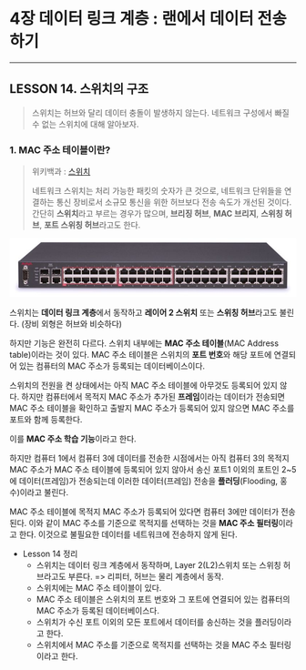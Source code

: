 # 4장 데이터 링크 계층 : 랜에서 데이터 전송하기

---

## LESSON 14. 스위치의 구조

> 스위치는 허브와 달리 데이터 충돌이 발생하지 않는다. 네트워크 구성에서 빠질 수 없는 스위치에 대해 알아보자.

### 1. MAC 주소 테이블이란?

> 위키백과 : [스위치](https://ko.wikipedia.org/wiki/%EB%84%A4%ED%8A%B8%EC%9B%8C%ED%81%AC_%EC%8A%A4%EC%9C%84%EC%B9%98)
>
> 네트워크 스위치는 처리 가능한 패킷의 숫자가 큰 것으로, 네트워크 단위들을 연결하는 통신 장비로서 소규모 통신을 위한 허브보다 전송 속도가 개선된 것이다. 간단히 **스위치**라고 부르는 경우가 많으며, **브리징 허브**, **MAC 브리지**, **스위칭 허브**, **포트 스위칭 허브**라고도 한다.

![File:2550T-PWR-Front.jpg](4장_14_스위치의_구조.assets/800px-2550T-PWR-Front.jpg)



스위치는 **데이터 링크 계층**에서 동작하고 **레이어 2 스위치** 또는 **스위칭 허브**라고도 불린다. (장비 외형은 허브와 비슷하다)

하지만 기능은 완전히 다르다. 스위치 내부에는 **MAC 주소 테이블**(MAC Address table)이라는 것이 있다. MAC 주소 테이블은 스위치의 **포트 번호**와 해당 포트에 연결되어 있는 컴퓨터의 MAC 주소가 등록되는 데이터베이스이다.

스위치의 전원을 켠 상태에서는 아직 MAC 주소 테이블에 아무것도 등록되어 있지 않다. 하지만 컴퓨터에서 목적지 MAC 주소가 추가된 **프레임**이라는 데이터가 전송되면 MAC 주소 테이블을 확인하고 출발지 MAC 주소가 등록되어 있지 않으면 MAC 주소를 포트와 함께 등록한다.

이를 **MAC 주소 학습 기능**이라고 한다.

하지만 컴퓨터 1에서 컴퓨터 3에 데이터를 전송한 시점에서는 아직 컴퓨터 3의 목적지 MAC 주소가 MAC 주소 테이블에 등록되어 있지 않아서 송신 포트1 이외의 포트인 2~5에 데이터(프레임)가 전송되는데 이러한 데이터(프레임) 전송을 **플러딩**(Flooding, 홍수)이라고 불린다.

MAC 주소 테이블에 목적지 MAC 주소가 등록되어 있다면 컴퓨터 3에만 데이터가 전송된다. 이와 같이 MAC 주소를 기준으로 목적지를 선택하는 것을 **MAC 주소 필터링**이라고 한다. 이것으로 불필요한 데이터를 네트워크에 전송하지 않게 된다.



* Lesson 14 정리
  * 스위치는 데이터 링크 계층에서 동작하며, Layer 2(L2)스위치 또는 스위칭 허브라고도 부른다.  => 리피터, 허브는 물리 계층에서 동작.
  * 스위치에는 MAC 주소 테이블이 있다.
  * MAC 주소 테이블은 스위치의 포트 번호와 그 포트에 연결되어 있는 컴퓨터의 MAC 주소가 등록된 데이터베이스다.
  * 스위치가 수신 포트 이외의 모든 포트에서 데이터를 송신하는 것을 플러딩이라고 한다.
  * 스위치에서 MAC 주소를 기준으로 목적지를 선택하는 것을 MAC 주소 필터링이라고 한다.